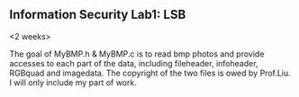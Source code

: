 ## Information Security Lab1: LSB
<2 weeks>

The goal of MyBMP.h & MyBMP.c is to read bmp photos and provide accesses to each part of the data, including fileheader, infoheader, RGBquad and imagedata.
The copyright of the two files is owed by Prof.Liu. I will only include my part of work.
